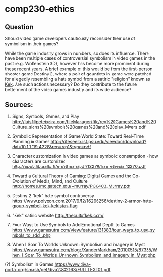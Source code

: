 # comp230-ethics

## Question

Should video game developers cautiously reconsider their use of symbolism in their games?

While the game industry grows in numbers, so does its influence. There have been multiple cases of controversial symbolism in video games in the past (e.g. Wolfenstein 3D), however has become more prominent during these recent years. A brief example of this would be from the first-person shooter game Destiny 2, where a pair of gauntlets in-game were patched for allegedly resembling a hate symbol from a satiric "religion" known as [Kek](http://thecultofkek.com/). Are such actions necessary? Do they contribute to the future betterment of the video games industry and its wide audience? 


## Sources:
1. Signs, Symbols, Games, and Play
http://luisfilipeteixeira.com/fileManager/file/rev%20Games%20and%20Culture_signs%20symbols%20games%20and%20play_Myers.pdf


2. Symbolic Representation of Game World State: Toward Real-Time Planning in Games
http://citeseerx.ist.psu.edu/viewdoc/download?doi=10.1.1.119.4228&rep=rep1&type=pdf


3. Character customization in video games as symbolic consumption - how characters are customized
http://epub.lib.aalto.fi/en/ethesis/pdf/12276/hse_ethesis_12276.pdf


4. Toward a Cultural Theory of Gaming: Digital Games and the Co-Evolution of Media, Mind, and Culture
http://homes.lmc.gatech.edu/~murray/PC0403_Murray.pdf


5. Destiny 2 "kek" hate symbol controversy
https://www.polygon.com/2017/9/12/16296256/destiny-2-armor-hate-group-symbol-kek-kekistan-flag


6. "Kek" satiric website
http://thecultofkek.com/


7. Four Ways to Use Symbols to Add Emotional Depth to Games
https://www.gamasutra.com/view/feature/131383/four_ways_to_use_symbols_to_add_.php


8. When I Soar To Worlds Unknown: Symbolism and imagery in Myst
https://www.gamasutra.com/blogs/XanderMarkham/20100515/87335/When_I_Soar_To_Worlds_Unknown_Symbolism_and_imagery_in_Myst.php


(?) Symbolism in Games
https://www.diva-portal.org/smash/get/diva2:832163/FULLTEXT01.pdf
